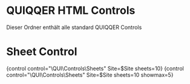 # QUIQQER HTML Controls

Dieser Ordner enthält alle standard QUIQQER Controls


# Sheet Control

{control control="\QUI\Controls\Sheets" Site=$Site sheets=10}
{control control="\QUI\Controls\Sheets" Site=$Site sheets=10 showmax=5}
